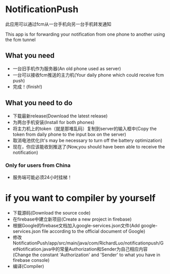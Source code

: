 # NotificationPush
此应用可以通过fcm从一台手机向另一台手机转发通知

This app is for forwarding your notification from one phone to another using the fcm tunnel

## What you need
* 一台旧手机作为服务器(An old phone used as server)
* 一台可以接收fcm推送的主力机(Your daily phone which could receive fcm push)
* 完成！(finish!)

## What you need to do
* 下载最新release(Download the latest release)
* 为两台手机安装(Install for both phones)
* 将主力机上的token（就是那堆乱码）复制到server的输入框中(Copy the token from daily phone to the input box on the server)
* 取消电池优化(It's may be necessary to turn off the battery optimization)
* 现在，你应该能收到推送了(Now,you should have been able to receive the notification)

### Only for users from China
* 服务端可能必须24小时挂梯！

# if you want to compiler by yourself
* 下载源码(Download the source code)
* 在firebase中建立新项目(Create a new project in firebase)
* 根据Google的firebase文档加入google-services.json文件(Add google-services.json file according to the official document of Google)
* 修改NotificationPush/app/src/main/java/com/RichardLuo/notificationpush/GetNotification.java中的常量Authorization和Sender为自己相应内容
(Change the constant 'Authorization' and 'Sender' to what you have in firebase console)
* 编译(Compiler)
